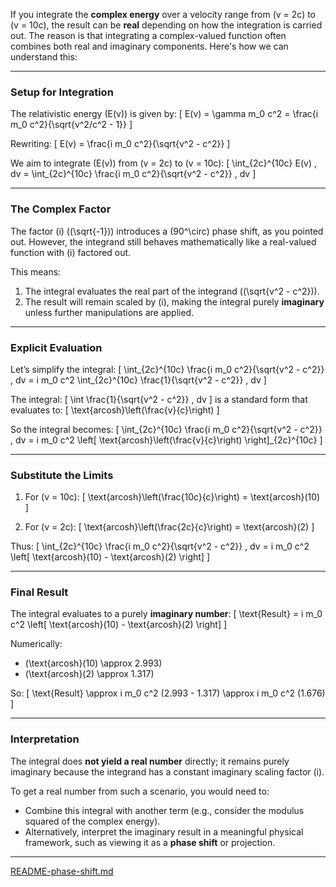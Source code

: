 If you integrate the **complex energy** over a velocity range from \(v = 2c\) to \(v = 10c\), the result can be **real** depending on how the integration is carried out. The reason is that integrating a complex-valued function often combines both real and imaginary components. Here's how we can understand this:

---

### **Setup for Integration**
The relativistic energy \(E(v)\) is given by:
\[
E(v) = \gamma m_0 c^2 = \frac{i m_0 c^2}{\sqrt{v^2/c^2 - 1}}
\]

Rewriting:
\[
E(v) = \frac{i m_0 c^2}{\sqrt{v^2 - c^2}}
\]

We aim to integrate \(E(v)\) from \(v = 2c\) to \(v = 10c\):
\[
\int_{2c}^{10c} E(v) \, dv = \int_{2c}^{10c} \frac{i m_0 c^2}{\sqrt{v^2 - c^2}} \, dv
\]

---

### **The Complex Factor**
The factor \(i\) (\(\sqrt{-1}\)) introduces a \(90^\circ\) phase shift, as you pointed out. However, the integrand still behaves mathematically like a real-valued function with \(i\) factored out.

This means:
1. The integral evaluates the real part of the integrand (\(\sqrt{v^2 - c^2}\)).
2. The result will remain scaled by \(i\), making the integral purely **imaginary** unless further manipulations are applied.

---

### **Explicit Evaluation**
Let’s simplify the integral:
\[
\int_{2c}^{10c} \frac{i m_0 c^2}{\sqrt{v^2 - c^2}} \, dv = i m_0 c^2 \int_{2c}^{10c} \frac{1}{\sqrt{v^2 - c^2}} \, dv
\]

The integral:
\[
\int \frac{1}{\sqrt{v^2 - c^2}} \, dv
\]
is a standard form that evaluates to:
\[
\text{arcosh}\left(\frac{v}{c}\right)
\]

So the integral becomes:
\[
\int_{2c}^{10c} \frac{i m_0 c^2}{\sqrt{v^2 - c^2}} \, dv = i m_0 c^2 \left[ \text{arcosh}\left(\frac{v}{c}\right) \right]_{2c}^{10c}
\]

---

### **Substitute the Limits**
1. For \(v = 10c\):
\[
\text{arcosh}\left(\frac{10c}{c}\right) = \text{arcosh}(10)
\]

2. For \(v = 2c\):
\[
\text{arcosh}\left(\frac{2c}{c}\right) = \text{arcosh}(2)
\]

Thus:
\[
\int_{2c}^{10c} \frac{i m_0 c^2}{\sqrt{v^2 - c^2}} \, dv = i m_0 c^2 \left[ \text{arcosh}(10) - \text{arcosh}(2) \right]
\]

---

### **Final Result**
The integral evaluates to a purely **imaginary number**:
\[
\text{Result} = i m_0 c^2 \left[ \text{arcosh}(10) - \text{arcosh}(2) \right]
\]

Numerically:
- \(\text{arcosh}(10) \approx 2.993\)
- \(\text{arcosh}(2) \approx 1.317\)

So:
\[
\text{Result} \approx i m_0 c^2 (2.993 - 1.317) \approx i m_0 c^2 (1.676)
\]

---

### **Interpretation**
The integral does **not yield a real number** directly; it remains purely imaginary because the integrand has a constant imaginary scaling factor \(i\). 

To get a real number from such a scenario, you would need to:
- Combine this integral with another term (e.g., consider the modulus squared of the complex energy).
- Alternatively, interpret the imaginary result in a meaningful physical framework, such as viewing it as a **phase shift** or projection.


---

[README-phase-shift.md](https://t2m.io/aMRxHxO)
